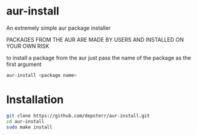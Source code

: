 # aur-install
An extremely simple aur package installer

PACKAGES FROM THE AUR ARE MADE BY USERS AND INSTALLED ON YOUR OWN RISK

to install a package from the aur just pass the name of the package as the first argument

```sh
aur-install <package name>
```

# Installation

```sh
git clone https://github.com/depsterr/aur-install.git
cd aur-install
sudo make install
```
